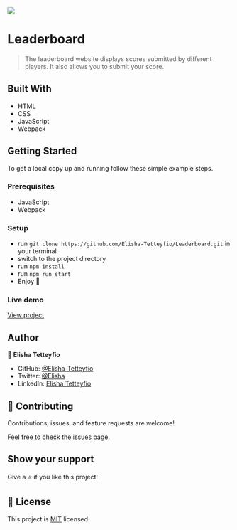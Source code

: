 ![](https://img.shields.io/badge/Microverse-blueviolet)

# Leaderboard

> The leaderboard website displays scores submitted by different players. It also allows you to submit your score.


## Built With

- HTML
- CSS
- JavaScript
- Webpack

## Getting Started

To get a local copy up and running follow these simple example steps.

### Prerequisites
- JavaScript
- Webpack

### Setup
- run `git clone https://github.com/Elisha-Tetteyfio/Leaderboard.git` in your terminal.
- switch to the project directory
- run `npm install`
- run `npm run start`
- Enjoy 🥂

### Live demo
[View project](https://elisha-tetteyfio.github.io/Leaderboard/)


## Author

👤 **Elisha Tetteyfio**

- GitHub: [@Elisha-Tetteyfio](https://github.com/Elisha-Tetteyfio)
- Twitter: [@Elisha](https://twitter.com/Nii_AlYasa)
- LinkedIn: [Elisha Tetteyfio](www.linkedin.com/in/elisha-tetteyfio)


## 🤝 Contributing

Contributions, issues, and feature requests are welcome!

Feel free to check the [issues page](https://github.com/Elisha-Tetteyfio/Leaderboard/issues).

## Show your support

Give a ⭐️ if you like this project!

## 📝 License

This project is [MIT](./MIT.md) licensed.
